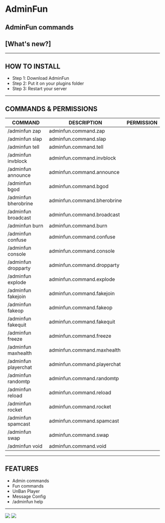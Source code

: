 
# AdminFun

## AdminFun commands
## [What's new?]

---

## HOW TO INSTALL
* Step 1: Download AdminFun
* Step 2: Put it on your plugins folder
* Step 3: Restart your server

---

## COMMANDS & PERMISSIONS
| COMMAND | DESCRIPTION | PERMISSION |
|---|---|---|
| /adminfun zap | adminfun.command.zap |
| /adminfun slap | adminfun.command.slap |
| /adminfun tell | adminfun.command.tell |
| /adminfun invblock | adminfun.command.invblock |
| /adminfun announce | adminfun.command.announce |
| /adminfun bgod | adminfun.command.bgod |
| /adminfun bherobrine | adminfun.command.bherobrine |
| /adminfun broadcast | adminfun.command.broadcast |
| /adminfun burn | adminfun.command.burn |
| /adminfun confuse | adminfun.command.confuse |
| /adminfun console | adminfun.command.console |
| /adminfun dropparty | adminfun.command.dropparty |
|  /adminfun explode  | adminfun.command.explode |
| /adminfun fakejoin | adminfun.command.fakejoin |  
| /adminfun fakeop | adminfun.command.fakeop |
| /adminfun fakequit | adminfun.command.fakequit |
| /adminfun freeze | adminfun.command.freeze |
| /adminfun maxhealth | adminfun.command.maxhealth |
| /adminfun playerchat | adminfun.command.playerchat |
| /adminfun randomtp | adminfun.command.randomtp |
| /adminfun reload | adminfun.command.reload |
| /adminfun rocket | adminfun.command.rocket |
| /adminfun spamcast | adminfun.command.spamcast |
| /adminfun swap | adminfun.command.swap |
| /adminfun void | adminfun.command.void |

---

## FEATURES
* Admin commands
* Fun commands
* UnBan Player
* Message Config
* /adminfun help

---



[![](https://poggit.pmmp.io/shield.api/AdminFun)](https://poggit.pmmp.io/p/AdminFun)
<a href="https://poggit.pmmp.io/p/AdminFun"><img src="https://poggit.pmmp.io/shield.api/AdminFun"></a>

